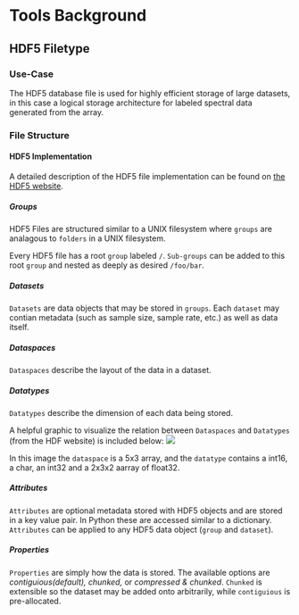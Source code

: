 # Tools Background

## HDF5 Filetype

### Use-Case

The HDF5 database file is used for highly efficient storage of large datasets, in this case a logical storage architecture for labeled spectral data generated from the array.

### File Structure

#### HDF5 Implementation

A detailed description of the HDF5 file implementation can be found on [the HDF5 website](https://portal.hdfgroup.org/display/HDF5/Introduction+to+HDF5).

##### Groups

HDF5 Files are structured similar to a UNIX filesystem where `groups` are analagous to `folders` in a UNIX filesystem.

Every HDF5 file has a root `group` labeled `/`.  `Sub-groups` can be added to this root `group` and nested as deeply as desired `/foo/bar`.

##### Datasets

`Datasets` are data objects that may be stored in `groups`.  Each `dataset` may contian metadata (such as sample size, sample rate, etc.) as well as data itself.

##### Dataspaces

`Dataspaces` describe the layout of the data in a dataset.

##### Datatypes

`Datatypes` describe the dimension of each data being stored.

A helpful graphic to visualize the relation between `Dataspaces` and `Datatypes` (from the HDF website) is included below:
![](https://portal.hdfgroup.org/download/attachments/50078525/cmpnddtype.png?version=1&modificationDate=1517522158356&api=v2)

In this image the `dataspace` is a 5x3 array, and the `datatype` contains a int16, a char, an int32 and a 2x3x2 aarray of float32.

##### Attributes

`Attributes` are optional metadata stored with HDF5 objects and are stored in a key value pair.  In Python these are accessed similar to a dictionary.  `Attributes` can be applied to any HDF5 data object (`group` and `dataset`).

##### Properties

`Properties` are simply how the data is stored.  The available options are _contiguious(default), chunked,_ or _compressed & chunked_.  `Chunked` is extensible so the dataset may be added onto arbitrarily, while `contiguious` is pre-allocated.
